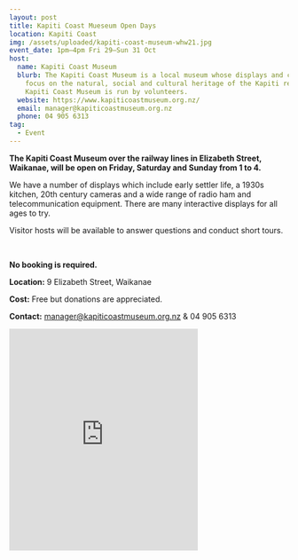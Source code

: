 ```yaml
---
layout: post
title: Kapiti Coast Mueseum Open Days
location: Kapiti Coast
img: /assets/uploaded/kapiti-coast-museum-whw21.jpg
event_date: 1pm–4pm Fri 29–Sun 31 Oct
host:
  name: Kapiti Coast Museum
  blurb: The Kapiti Coast Museum is a local museum whose displays and collections
    focus on the natural, social and cultural heritage of the Kapiti region. The
    Kapiti Coast Museum is run by volunteers.
  website: https://www.kapiticoastmuseum.org.nz/
  email: manager@kapiticoastmuseum.org.nz
  phone: 04 905 6313
tag:
  - Event
---
```

**The Kapiti Coast Museum over the railway lines in Elizabeth Street, Waikanae, will be open on Friday, Saturday and Sunday from 1 to 4.** 

We have a number of displays which include early settler life, a 1930s kitchen, 20th century cameras and a wide range of radio ham and telecommunication equipment. There are many interactive displays for all ages to try.

Visitor hosts will be available to answer questions and conduct short tours.

<br>

**No booking is required.** 

**Location:** 9 Elizabeth Street, Waikanae

**Cost:** Free but donations are appreciated.

**Contact:** manager@kapiticoastmuseum.org.nz & 04 905 6313



<iframe src="https://www.facebook.com/plugins/page.php?href=https%3A%2F%2Fwww.facebook.com%2FKapiti-Coast-Museum&tabs=timeline&width=340&height=400&small_header=false&adapt_container_width=true&hide_cover=false&show_facepile=true&appId" width="340" height="400" style="border:none;overflow:hidden" scrolling="no" frameborder="5" allowfullscreen="false" allow="autoplay; clipboard-write; encrypted-media; picture-in-picture; web-share"></iframe>